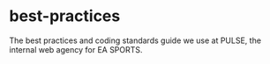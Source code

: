 best-practices
==============

The best practices and coding standards guide we use at PULSE, the internal web agency for EA SPORTS.